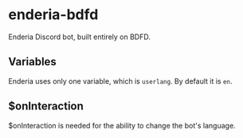 # enderia-bdfd
Enderia Discord bot, built entirely on BDFD.
## Variables
Enderia uses only one variable, which is `userlang`. By default it is `en`.
## $onInteraction
$onInteraction is needed for the ability to change the bot's language.
